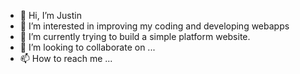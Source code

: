 - 👋 Hi, I’m Justin
- 👀 I’m interested in improving my coding and developing webapps
- 🌱 I’m currently trying to build a simple platform website.
- 💞️ I’m looking to collaborate on ...
- 📫 How to reach me ...

<!---
mi4nyang/mi4nyang is a ✨ special ✨ repository because its `README.md` (this file) appears on your GitHub profile.
You can click the Preview link to take a look at your changes.
--->
